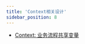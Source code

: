 ```yaml
---
title: 'Context相关设计'
sidebar_position: 8
---
```


- [Context: 业务流程共享变量](/docs/框架设计/Context相关设计/Context%20业务流程共享变量)
